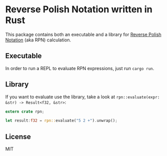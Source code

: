 # Reverse Polish Notation written in Rust

This package contains both an executable and a library for [Reverse Polish Notation](https://en.wikipedia.org/wiki/Reverse_Polish_notation) (aka RPN) calculation.

## Executable

In order to run a REPL to evaluate RPN expressions, just run `cargo run`.

## Library

If you want to evaluate use the library, take a look at `rpn::evaluate(expr: &str) -> Result<f32, &str>`:

```rust
extern crate rpn;

let result:f32 = rpn::evaluate("5 2 +").unwrap();
```

## License

MIT
